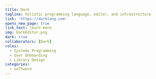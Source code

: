 ```yaml
---
title: Dark
tagline: holistic programming language, editor, and infrastructure
link: 'https://darklang.com'
opens_new_page: true
link_text: learn more
img: DarkEditor.png
dark: true
collaborators: [Dark]
roles:
  - Systems Programming
  - User Onboarding
  - Library Design
categories:
  - software
---
```


